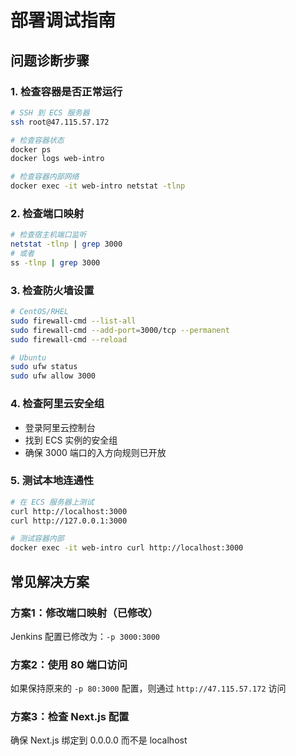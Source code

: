 # 部署调试指南

## 问题诊断步骤

### 1. 检查容器是否正常运行
```bash
# SSH 到 ECS 服务器
ssh root@47.115.57.172

# 检查容器状态
docker ps
docker logs web-intro

# 检查容器内部网络
docker exec -it web-intro netstat -tlnp
```

### 2. 检查端口映射
```bash
# 检查宿主机端口监听
netstat -tlnp | grep 3000
# 或者
ss -tlnp | grep 3000
```

### 3. 检查防火墙设置
```bash
# CentOS/RHEL
sudo firewall-cmd --list-all
sudo firewall-cmd --add-port=3000/tcp --permanent
sudo firewall-cmd --reload

# Ubuntu
sudo ufw status
sudo ufw allow 3000
```

### 4. 检查阿里云安全组
- 登录阿里云控制台
- 找到 ECS 实例的安全组
- 确保 3000 端口的入方向规则已开放

### 5. 测试本地连通性
```bash
# 在 ECS 服务器上测试
curl http://localhost:3000
curl http://127.0.0.1:3000

# 测试容器内部
docker exec -it web-intro curl http://localhost:3000
```

## 常见解决方案

### 方案1：修改端口映射（已修改）
Jenkins 配置已修改为：`-p 3000:3000`

### 方案2：使用 80 端口访问
如果保持原来的 `-p 80:3000` 配置，则通过 `http://47.115.57.172` 访问

### 方案3：检查 Next.js 配置
确保 Next.js 绑定到 0.0.0.0 而不是 localhost

